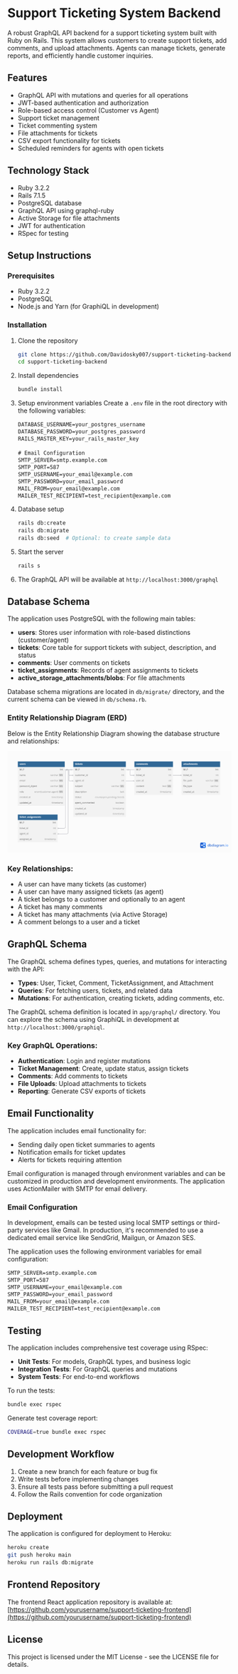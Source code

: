 # Support Ticketing System Backend

A robust GraphQL API backend for a support ticketing system built with Ruby on Rails. This system allows customers to create support tickets, add comments, and upload attachments. Agents can manage tickets, generate reports, and efficiently handle customer inquiries.

## Features

- GraphQL API with mutations and queries for all operations
- JWT-based authentication and authorization
- Role-based access control (Customer vs Agent)
- Support ticket management
- Ticket commenting system
- File attachments for tickets
- CSV export functionality for tickets
- Scheduled reminders for agents with open tickets

## Technology Stack

- Ruby 3.2.2
- Rails 7.1.5
- PostgreSQL database
- GraphQL API using graphql-ruby
- Active Storage for file attachments
- JWT for authentication
- RSpec for testing

## Setup Instructions

### Prerequisites

- Ruby 3.2.2
- PostgreSQL
- Node.js and Yarn (for GraphiQL in development)

### Installation

1. Clone the repository
   ```bash
   git clone https://github.com/Davidosky007/support-ticketing-backend.git
   cd support-ticketing-backend
   ```

2. Install dependencies
   ```bash
   bundle install
   ```

3. Setup environment variables
   Create a `.env` file in the root directory with the following variables:
   ```
   DATABASE_USERNAME=your_postgres_username
   DATABASE_PASSWORD=your_postgres_password
   RAILS_MASTER_KEY=your_rails_master_key
   
   # Email Configuration
   SMTP_SERVER=smtp.example.com
   SMTP_PORT=587
   SMTP_USERNAME=your_email@example.com
   SMTP_PASSWORD=your_email_password
   MAIL_FROM=your_email@example.com
   MAILER_TEST_RECIPIENT=test_recipient@example.com
   ```

4. Database setup
   ```bash
   rails db:create
   rails db:migrate
   rails db:seed  # Optional: to create sample data
   ```

5. Start the server
   ```bash
   rails s
   ```

6. The GraphQL API will be available at `http://localhost:3000/graphql`

## Database Schema

The application uses PostgreSQL with the following main tables:

- **users**: Stores user information with role-based distinctions (customer/agent)
- **tickets**: Core table for support tickets with subject, description, and status
- **comments**: User comments on tickets
- **ticket_assignments**: Records of agent assignments to tickets
- **active_storage_attachments/blobs**: For file attachments

Database schema migrations are located in `db/migrate/` directory, and the current schema can be viewed in `db/schema.rb`.

### Entity Relationship Diagram (ERD)

Below is the Entity Relationship Diagram showing the database structure and relationships:

![Support Ticketing System ERD](/app/assets/ERD_NEW.png)

### Key Relationships:

- A user can have many tickets (as customer)
- A user can have many assigned tickets (as agent)
- A ticket belongs to a customer and optionally to an agent
- A ticket has many comments
- A ticket has many attachments (via Active Storage)
- A comment belongs to a user and a ticket

## GraphQL Schema

The GraphQL schema defines types, queries, and mutations for interacting with the API:

- **Types**: User, Ticket, Comment, TicketAssignment, and Attachment
- **Queries**: For fetching users, tickets, and related data
- **Mutations**: For authentication, creating tickets, adding comments, etc.

The GraphQL schema definition is located in `app/graphql/` directory. You can explore the schema using GraphiQL in development at `http://localhost:3000/graphiql`.

### Key GraphQL Operations:

- **Authentication**: Login and register mutations
- **Ticket Management**: Create, update status, assign tickets
- **Comments**: Add comments to tickets
- **File Uploads**: Upload attachments to tickets
- **Reporting**: Generate CSV exports of tickets

## Email Functionality

The application includes email functionality for:

- Sending daily open ticket summaries to agents
- Notification emails for ticket updates
- Alerts for tickets requiring attention

Email configuration is managed through environment variables and can be customized in production and development environments. The application uses ActionMailer with SMTP for email delivery.

### Email Configuration

In development, emails can be tested using local SMTP settings or third-party services like Gmail. In production, it's recommended to use a dedicated email service like SendGrid, Mailgun, or Amazon SES.

The application uses the following environment variables for email configuration:

```
SMTP_SERVER=smtp.example.com
SMTP_PORT=587
SMTP_USERNAME=your_email@example.com
SMTP_PASSWORD=your_email_password
MAIL_FROM=your_email@example.com
MAILER_TEST_RECIPIENT=test_recipient@example.com
```

## Testing

The application includes comprehensive test coverage using RSpec:

- **Unit Tests**: For models, GraphQL types, and business logic
- **Integration Tests**: For GraphQL queries and mutations
- **System Tests**: For end-to-end workflows

To run the tests:

```bash
bundle exec rspec
```

Generate test coverage report:

```bash
COVERAGE=true bundle exec rspec
```

## Development Workflow

1. Create a new branch for each feature or bug fix
2. Write tests before implementing changes
3. Ensure all tests pass before submitting a pull request
4. Follow the Rails convention for code organization

## Deployment

The application is configured for deployment to Heroku:

```bash
heroku create
git push heroku main
heroku run rails db:migrate
```

## Frontend Repository

The frontend React application repository is available at:
[https://github.com/yourusername/support-ticketing-frontend](https://github.com/yourusername/support-ticketing-frontend)

## License

This project is licensed under the MIT License - see the LICENSE file for details.
